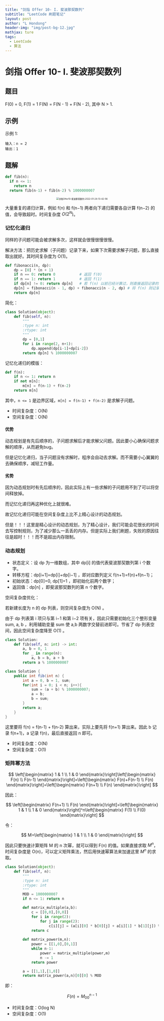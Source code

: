 ```yaml
---
title: "剑指 Offer 10- I. 斐波那契数列"
subtitle: "LeetCode 刷题笔记"
layout: post
author: "L Hondong"
header-img: "img/post-bg-12.jpg"
mathjax: ture
tags:
  - LeetCode
  - 算法
---
```


# 剑指 Offer 10- I. 斐波那契数列

## 题目

F(0) = 0,   F(1) = 1
F(N) = F(N - 1) + F(N - 2), 其中 N > 1.

## 示例

示例 1:

```
输入：n = 2
输出：1
```

## 题解

```python
def fib(n):
  if n <= 1:
    return n
  return fib(n-1) + fib(n-2) % 1000000007
```

<div align=center><img src="https://lhondong-pic.oss-cn-shenzhen.aliyuncs.com/img/assets/剑指Offer10-斐波那契数列-2022-01-24-13-42-56.png" alt="剑指Offer10-斐波那契数列-2022-01-24-13-42-56" style="zoom:50%;" /></div>

大量重复的递归计算，例如 f(n) 和 f(n−1) 两者向下递归需要各自计算 f(n−2) 的值，会导致超时。时间复杂度 $O(2^N)$。

### 记忆化递归

同样的子问题可能会被求解多次，这样就会很慢很慢很慢。

解决方法：把历史求解（子问题）记录下来，如果下次需要求解子问题，那么直接取出就好。其时间复杂度为 O(1)。

```python
def fibonacci(n, dp):
    dp = [0] * (n + 1)
    if n == 0: return 0           # 返回 f(0)
    if n == 1: return 1           # 返回 f(1)
    if dp[n] != 0: return dp[n]   # 若 f(n) 以前已经计算过，则直接返回记录的解
    dp[n] = fibonacci(n - 1, dp) + fibonacci(n - 2, dp) # 将 f(n) 则记录至 dp
    return dp[n]
```

简化：

```python
class Solution(object):
    def fib(self, n):
        """
        :type n: int
        :rtype: int
        """
        dp = [0,1]
        for i in range(2, n+1):
            dp.append(dp[i-1]+dp[i-2])
        return dp[n] % 1000000007
```

记忆化递归的模版：

```python
def f(n):
    if n <= 1: return n
    if not m[n]:
        m[n] = f(n-1) + f(n-2)
    return m[n]
```

其中，`n <= 1` 是边界区域，`m[n] = f(n-1) + f(n-2)` 是求解子问题。

- 时间复杂度：O(N)
- 空间复杂度：O(N)

#### 优势

动态规划是有先后顺序的，子问题求解后才能求解父问题。因此要小心确保问题求解的顺序，从而避免bug。

但是记忆化递归，当子问题没有求解时，程序会自动去求解。而不需要小心翼翼的去确保顺序，减轻工作量。

#### 劣势

因为动态规划时有先后顺序的，因此实际上有一些求解的子问题用不到了可以将空间释放掉。

而记忆化递归再这种优化上就很难。

故记忆化递归可能在空间复杂度上比不上精心设计的动态规划。

但是！！！这里是精心设计的动态规划，为了精心设计，我们可能会花很长的时间去写控制规则，为了减少那么一丢丢的内存。但是实际上我们刷题，失败的原因往往是超时！！！而不是超出内存限制。

### 动态规划

- 状态定义：设 dp 为一维数组，其中 dp[i] 的值代表斐波那契数列第 i 个数字。
- 转移方程：dp[i+1]=dp[i]+dp[i−1] ，即对应数列定义 f(n+1)=f(n)+f(n−1)；
- 初始状态：dp[0]=0, dp[1]=1 ，即初始化前两个数字；
- 返回值：dp[n] ，即斐波那契数列的第 n 个数字。

空间复杂度优化：

若新建长度为 n 的 dp 列表，则空间复杂度为 O(N) 。

由于 dp 列表第 i 项只与第 i−1 和第 i−2 项有关，因此只需要初始化三个整形变量 sum, a, b ，利用辅助变量 sum 使 a,b 两数字交替前进即可。节省了 dp 列表空间，因此空间复杂度降至 O(1) 。

```python
class Solution:
    def fib(self, n: int) -> int:
        a, b = 0, 1
        for _ in range(n):
            a, b = b, a + b
        return a % 1000000007
```

```java
class Solution {
    public int fib(int n) {
        int a = 0, b = 1, sum;
        for(int i = 0; i < n; i++){
            sum = (a + b) % 1000000007;
            a = b;
            b = sum;
        }
        return a;
    }
}
```

这里要将 f(n) = f(n-1) + f(n-2) 算出来，实际上要先将 f(n+1) 算出来。因此 b 记录 f(n+1)，a 记录 f(n)，最后直接返回 n 即可。

- 时间复杂度：O(N)
- 空间复杂度：O(1)

### 矩阵幂方法

$$
\left[\begin{matrix}
1 & 1 \\
1 & 0
\end{matrix}\right]\left[\begin{matrix}
F(n) \\
F(n-1)
\end{matrix}\right]=\left[\begin{matrix}
F(n)+F(n-1) \\
F(n)
\end{matrix}\right]=\left[\begin{matrix}
F(n+1) \\
F(n)
\end{matrix}\right]
$$

因此：

$$
\left[\begin{matrix}
F(n+1) \\
F(n)
\end{matrix}\right]=\left[\begin{matrix}
1 & 1 \\
1 & 0
\end{matrix}\right]^n\left[\begin{matrix}
F(1) \\
F(0)
\end{matrix}\right]
$$

令：

$$
M=\left[\begin{matrix}
1 & 1 \\
1 & 0
\end{matrix}\right]
$$

因此只要快速计算矩阵 M 的 n 次幂，就可以得到 F(n) 的值。如果直接求取 $M^n$，时间复杂度是 O(n)，可以定义矩阵乘法，然后用快速幂算法来加速这里 $M^n$ 的求取。

```python
class Solution(object):
    def fib(self, n):
        """
        :type n: int
        :rtype: int
        """
        MOD = 1000000007
        if n <= 1: return n

        def matrix_multiple(a,b):
            c = [[0,0],[0,0]]
            for i in range(2):
                for j in range(2):
                    c[i][j] = (a[i][0] * b[0][j] + a[i][1] * b[1][j]) % MOD
            return c
            
        def matrix_power(m,n):
            power = [[1,0],[0,1]]
            while n-1:
                power = matrix_multiple(power,m)
                n -= 1
            return power

        a = [[1,1],[1,0]]
        return matrix_power(a,n)[0][0] % MOD
```

即：

$$
F(n) = M^{n-1}_{00}
$$

- 时间复杂度：O(log N)
- 空间复杂度：O(1)